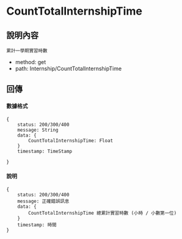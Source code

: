 # CountTotalInternshipTime
## 說明內容
```
累計一學期實習時數
```
- method: get
- path: Internship/CountTotalInternshipTime
## 回傳
#### 數據格式
```
{
    status: 200/300/400
    message: String
    data: {
        CountTotalInternshipTime: Float
    }
    timestamp: TimeStamp

}
```
#### 說明
```
{
    status: 200/300/400
    message: 正確錯誤訊息
    data: {
        CountTotalInternshipTime 總累計實習時數 (小時 / 小數第一位)
    }
    timestamp: 時間 
}
```
